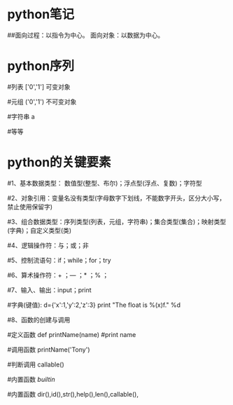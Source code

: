 # python笔记

##面向过程：以指令为中心。 面向对象：以数据为中心。

# python序列

#列表   ['0','1']   可变对象

#元组   ('0','1')   不可变对象

#字符串  a          

#等等

# python的关键要素
#1、基本数据类型： 数值型(整型、布尔)；浮点型(浮点、复数)；字符型

#2、对象引用：变量名没有类型(字母数字下划线，不能数字开头，区分大小写，禁止使用保留字)

#3、组合数据类型：序列类型(列表，元组，字符串)；集合类型(集合)；映射类型(字典)；自定义类型(类)

#4、逻辑操作符：与；或；非

#5、控制流语句：if；while；for；try

#6、算术操作符：+ ；— ；* ；% ；

#7、输入、输出：input；print

#字典(键值):  d={'x':1,'y':2,'z':3}   print "The float is %(x)f." %d

#8、函数的创建与调用

#定义函数 def printName(name) #print name

#调用函数 printName('Tony')

#判断调用 callable()

#内置函数 _builtin_

#内置函数 dir(),id(),str(),help(),len(),callable(),
